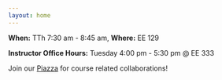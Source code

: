 ```yaml
---
layout: home
---
```

<b>When:</b> TTh 7:30 am - 8:45 am, <b>Where:</b> EE 129

<b>Instructor Office Hours:</b>  Tuesday 4:00 pm - 5:30 pm @ EE 333

Join our [Piazza](https://piazza.com/purdue/spring2022/ece469) for course related collaborations!